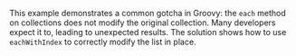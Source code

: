This example demonstrates a common gotcha in Groovy: the `each` method on collections does not modify the original collection.  Many developers expect it to, leading to unexpected results. The solution shows how to use `eachWithIndex` to correctly modify the list in place.
